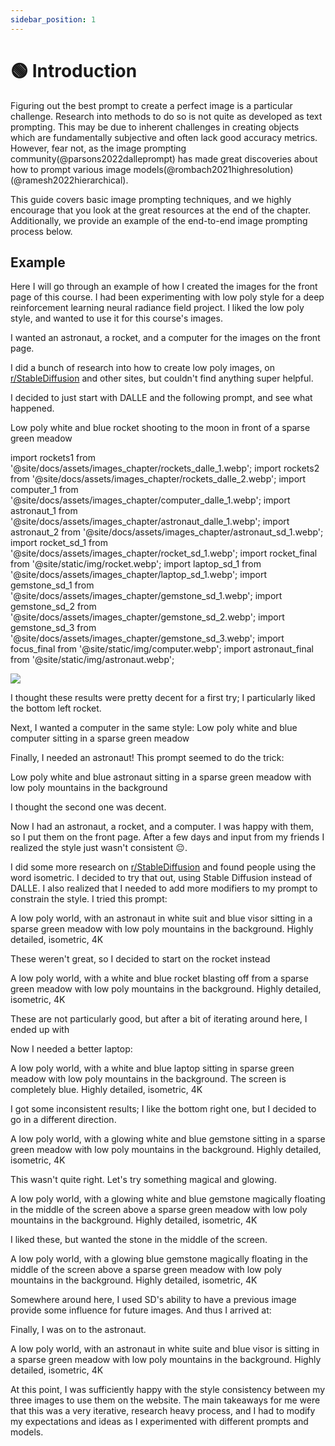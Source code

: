 ```yaml
---
sidebar_position: 1
---
```


# 🟢 Introduction

Figuring out the best prompt to create a perfect image is a particular challenge. Research into methods to do so is not quite as developed as text prompting. This may be due to inherent challenges in creating objects which are fundamentally subjective and often lack good accuracy metrics. However, fear not, as the image prompting community(@parsons2022dalleprompt) has made great discoveries about how to prompt various image models(@rombach2021highresolution)(@ramesh2022hierarchical).

This guide covers basic image prompting techniques, and we highly encourage that you look at the great resources at the end of the chapter. Additionally, we provide an example of the end-to-end image prompting process below.

## Example

Here I will go through an example of how I created the images for the front page of this course. I had been experimenting with low poly style for a deep reinforcement learning neural radiance field project. I liked the low poly style, and wanted to use it for this course's images.

I wanted an astronaut, a rocket, and a computer for the images on the front page.

I did a bunch of research into how to create low poly images, on [r/StableDiffusion](https://www.reddit.com/r/StableDiffusion/) and other sites, but couldn't find anything super helpful.

I decided to just start with DALLE and the following prompt, and see what happened.

 <AIInput>Low poly white and blue rocket shooting to the moon in front of a sparse green meadow</AIInput> 

import rockets1 from '@site/docs/assets/images_chapter/rockets_dalle_1.webp';
import rockets2 from '@site/docs/assets/images_chapter/rockets_dalle_2.webp';
import computer_1 from '@site/docs/assets/images_chapter/computer_dalle_1.webp';
import astronaut_1 from '@site/docs/assets/images_chapter/astronaut_dalle_1.webp';
import astronaut_2 from '@site/docs/assets/images_chapter/astronaut_sd_1.webp';
import rocket_sd_1 from '@site/docs/assets/images_chapter/rocket_sd_1.webp';
import rocket_final from '@site/static/img/rocket.webp';
import laptop_sd_1 from '@site/docs/assets/images_chapter/laptop_sd_1.webp';
import gemstone_sd_1 from '@site/docs/assets/images_chapter/gemstone_sd_1.webp';
import gemstone_sd_2 from '@site/docs/assets/images_chapter/gemstone_sd_2.webp';
import gemstone_sd_3 from '@site/docs/assets/images_chapter/gemstone_sd_3.webp';
import focus_final from '@site/static/img/computer.webp';
import astronaut_final from '@site/static/img/astronaut.webp';

<div style={{textAlign: 'center'}}>
  <img src={rockets1} className="img-docs"  style={{width: "750px"}}/>
</div>


<div style={{textAlign: 'center'}}>
  <LazyLoadImage src={rockets2} className="img-docs"  style={{width: "750px"}} />
</div>

I thought these results were pretty decent for a first try; I particularly liked
the bottom left rocket.

Next, I wanted a computer in the same style: <AIInput>Low poly white and blue computer sitting in a sparse green meadow</AIInput>

<div style={{textAlign: 'center'}}>
  <LazyLoadImage src={computer_1} className="img-docs"  style={{width: "750px"}} />
</div>

Finally, I needed an astronaut! This prompt seemed to do the trick:

<AIInput>Low poly white and blue astronaut sitting in a sparse green meadow with low poly mountains in the background</AIInput> 

<div style={{textAlign: 'center'}}>
  <LazyLoadImage className="img-docs"  src={astronaut_1} style={{width: "750px"}} />
</div>

I thought the second one was decent.

Now I had an astronaut, a rocket, and a computer. I was happy with them, so I put them on the front page. After a few days and input from my friends I realized the style just wasn't consistent 😔.

I did some more research on [r/StableDiffusion](https://www.reddit.com/r/StableDiffusion/) and found people using the word isometric. I decided to try that out, using Stable Diffusion instead of DALLE. I also realized that I needed to add more modifiers to my prompt to constrain the style. I tried this prompt:

<AIInput>A low poly world, with an astronaut in white suit and blue visor sitting in a sparse green meadow with low poly mountains in the background. Highly detailed, isometric, 4K</AIInput>

<div style={{textAlign: 'center'}}>
  <LazyLoadImage className="img-docs"  src={astronaut_2} style={{width: "250px"}} />
</div>

These weren't great, so I decided to start on the rocket instead

<AIInput>A low poly world, with a white and blue rocket blasting off from a sparse green meadow with low poly mountains in the background. Highly detailed, isometric, 4K</AIInput>

<div style={{textAlign: 'center'}}>
  <LazyLoadImage className="img-docs"  src={rocket_sd_1} style={{width: "250px"}} />
</div>

These are not particularly good, but after a bit of iterating around here, I ended up with 

<div style={{textAlign: 'center'}}>
  <LazyLoadImage className="img-docs"  src={rocket_final} style={{width: "250px"}} />
</div>

Now I needed a better laptop:

<AIInput>A low poly world, with a white and blue laptop sitting in sparse green meadow with low poly mountains in the background. The screen is completely blue. Highly detailed, isometric, 4K</AIInput>

<div style={{textAlign: 'center'}}>
  <LazyLoadImage className="img-docs"  src={laptop_sd_1} style={{width: "250px"}} />
</div>

I got some inconsistent results; I like the bottom right one, but I decided to go in a different direction.

<AIInput>A low poly world, with a glowing white and blue gemstone sitting in a sparse green meadow with low poly mountains in the background. Highly detailed, isometric, 4K</AIInput>

<div style={{textAlign: 'center'}}>
  <LazyLoadImage className="img-docs"  src={gemstone_sd_1} style={{width: "250px"}} />
</div>

This wasn't quite right. Let's try something magical and glowing.

<AIInput>A low poly world, with a glowing white and blue gemstone magically floating in the middle of the screen above a sparse green meadow with low poly mountains in the background. Highly detailed, isometric, 4K</AIInput>

<div style={{textAlign: 'center'}}>
  <LazyLoadImage className="img-docs"  src={gemstone_sd_2} style={{width: "250px"}} />
</div>

I liked these, but wanted the stone in the middle of the screen.

<AIInput>A low poly world, with a glowing blue gemstone magically floating in the middle of the screen above a sparse green meadow with low poly mountains in the background. Highly detailed, isometric, 4K</AIInput>

<div style={{textAlign: 'center'}}>
  <LazyLoadImage className="img-docs"  src={gemstone_sd_3} style={{width: "250px"}} />
</div>

Somewhere around here, I used SD's ability to have a previous image provide some influence for future images. And thus I arrived at:

<div style={{textAlign: 'center'}}>
  <LazyLoadImage className="img-docs"  src={focus_final} style={{width: "250px"}} />
</div>

Finally, I was on to the astronaut.

<AIInput>A low poly world, with an astronaut in white suite and blue visor is sitting in a sparse green meadow with low poly mountains in the background. Highly detailed, isometric, 4K</AIInput>

<div style={{textAlign: 'center'}}>
  <LazyLoadImage className="img-docs" src={astronaut_final} style={{width: "250px"}} />
</div>

At this point, I was sufficiently happy with the style consistency between my three images to use them on the website. The main takeaways for me were that this was a very iterative, research heavy process, and I had to modify my expectations and ideas as I experimented with different prompts and models.